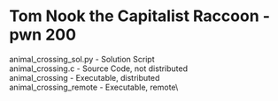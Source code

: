 # Tom Nook the Capitalist Raccoon - pwn 200

animal_crossing_sol.py - Solution Script\
animal_crossing.c - Source Code, not distributed\
animal_crossing - Executable, distributed\
animal_crossing_remote - Executable, remote\

